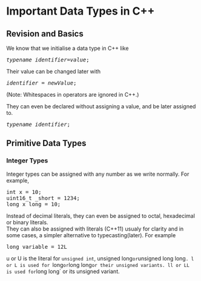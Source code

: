 # Important Data Types in C++  
## Revision and Basics  
We know that we initialise a data type in C++ like  
<pre><em>typename identifier</em>=<em>value</em>;</pre>  
Their value can be changed later with  
<pre><em>identifier = newValue</em>;</pre> (Note: Whitespaces in operators are ignored in C++.)  
They can even be declared without assigning a value, and be later assigned to.  
<pre><em>typename identifier</em>;</pre>  
## Primitive Data Types  
### Integer Types  
Integer types can be assigned with any number as we write normally. For example,  
<pre>int x = 10;
uint16_t _short = 1234;
long x_long = 10;</pre>  
Instead of decimal literals, they can even be assigned to octal, hexadecimal or binary literals.  
They can also be assigned with literals (C++11) usualy for clarity and in some cases, a simpler alternative to typecasting(later). For example  
<pre>long variable = 12L</pre>  
u or U is the literal for `unsigned int`, unsigned long` or `unsigned long long`. l or L is used for `long` or `long long` or their unsigned variants. ll or LL is used for `long long` or its unsigned variant.  
